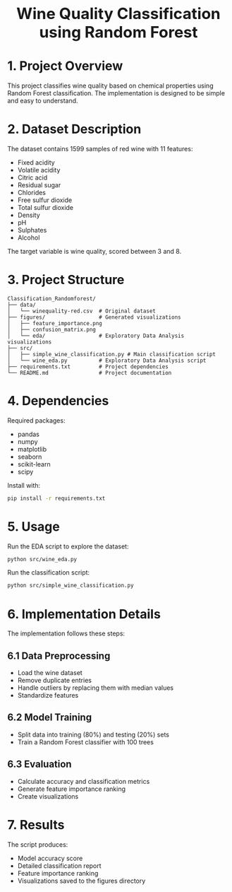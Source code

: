 <div style="font-size:2.5em; font-weight:bold; text-align:center; margin-top:20px;">Wine Quality Classification using Random Forest</div>

# 1. Project Overview
This project classifies wine quality based on chemical properties using Random Forest classification. The implementation is designed to be simple and easy to understand.

# 2. Dataset Description
The dataset contains 1599 samples of red wine with 11 features:

- Fixed acidity
- Volatile acidity
- Citric acid
- Residual sugar
- Chlorides
- Free sulfur dioxide
- Total sulfur dioxide
- Density
- pH
- Sulphates
- Alcohol

The target variable is wine quality, scored between 3 and 8.

# 3. Project Structure
```
Classification_Randomforest/
├── data/                    
│   └── winequality-red.csv  # Original dataset
├── figures/                 # Generated visualizations
│   ├── feature_importance.png
│   ├── confusion_matrix.png
│   └── eda/                 # Exploratory Data Analysis visualizations
├── src/                     
│   ├── simple_wine_classification.py # Main classification script
│   └── wine_eda.py          # Exploratory Data Analysis script
├── requirements.txt         # Project dependencies
└── README.md                # Project documentation
```

# 4. Dependencies
Required packages:
- pandas
- numpy
- matplotlib
- seaborn
- scikit-learn
- scipy

Install with:
```bash
pip install -r requirements.txt
```

# 5. Usage
Run the EDA script to explore the dataset:
```bash
python src/wine_eda.py
```

Run the classification script:
```bash
python src/simple_wine_classification.py
```

# 6. Implementation Details
The implementation follows these steps:

## 6.1 Data Preprocessing
- Load the wine dataset
- Remove duplicate entries
- Handle outliers by replacing them with median values
- Standardize features

## 6.2 Model Training
- Split data into training (80%) and testing (20%) sets
- Train a Random Forest classifier with 100 trees

## 6.3 Evaluation
- Calculate accuracy and classification metrics
- Generate feature importance ranking
- Create visualizations

# 7. Results
The script produces:
- Model accuracy score
- Detailed classification report
- Feature importance ranking
- Visualizations saved to the figures directory
